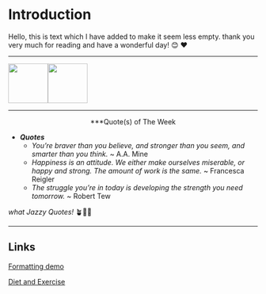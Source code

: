 # Introduction

Hello, this is text which I have added to make it seem less empty. thank you very much for reading and have a wonderful day! 😊 ❤️

---

<img src="https://i.gifer.com/origin/b3/b365dd14fa568d67c2f105c705d221cf_w200.gif" width="80" height="80" /><img src="https://i.pinimg.com/originals/8e/a6/3f/8ea63f6cbe94a78536a20c201c69a9f5.gif" width="80" height="80" />

---
<p style="text-align: center;">***Quote(s) of The Week</p>

- ***Quotes***
	- *You’re braver than you believe, and stronger than you seem, and smarter than you think.* ~ A.A. Mine
	- *Happiness is an attitude. We either make ourselves miserable, or happy and strong. The amount of work is the same.* ~ Francesca Reigler
	- *The struggle you’re in today is developing the strength you need tomorrow.* ~ Robert Tew

*what Jazzy Quotes!* 🪴🦞🎷

---
## Links
[Formatting demo](/formatting/)

[Diet and Exercise](/dietandexercise/)
